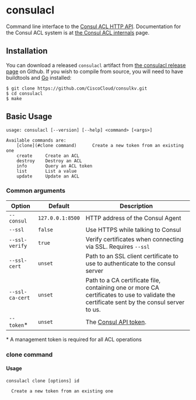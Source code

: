 # consulacl
Command line interface to the [Consul ACL HTTP API](https://consul.io/docs/agent/http/acl.html). Documentation for the Consul ACL system is at [the Consul ACL internals][Consul ACLs] page.

## Installation
You can download a released `consulacl` artifact from [the consulacl release page][Releases] on Github. If you wish to compile from source, you will need to have buildtools and [Go][] installed:

```shell
$ git clone https://github.com/CiscoCloud/consulkv.git
$ cd consulacl
$ make
```

## Basic Usage

```shell
usage: consulacl [--version] [--help] <command> [<args>]

Available commands are:
    [clone](#clone command)      Create a new token from an existing one
    create     Create an ACL
    destroy    Destroy an ACL
    info       Query an ACL token
    list       List a value
    update     Update an ACL
```

### Common arguments

| Option | Default | Description |
| ------ | ------- | ----------- |
| `--consul` | `127.0.0.1:8500` | HTTP address of the Consul Agent
| `--ssl` | `false` | Use HTTPS while talking to Consul
| `--ssl-verify` | `true` | Verify certificates when connecting via SSL. Requires `--ssl`
| `--ssl-cert` | `unset` | Path to an SSL client certificate to use to authenticate to the consul server
| `--ssl-ca-cert` | `unset` | Path to a CA certificate file, containing one or more CA certificates to use to validate the certificate sent by the consul server to us.
| `--token`* | `unset` | The [Consul API token][Consul ACLs].

\* A management token is required for all ACL operations

### clone command

#### Usage

```shell
consulacl clone [options] id

  Create a new token from an existing one
```


[Consul ACLs]: http://www.consul.io/docs/internals/acl.html "Consul ACLs"
[Releases]: https://github.com/CiscoCloud/consulacl/releases "consulacl releases page"
[Go]: http://golang.org "Go the language"
